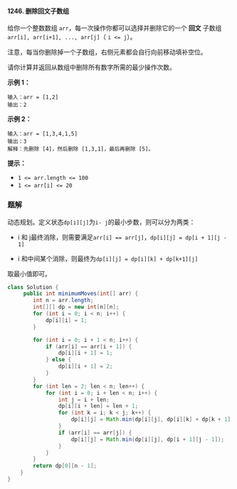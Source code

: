 #### 1246. 删除回文子数组

给你一个整数数组 `arr`，每一次操作你都可以选择并删除它的一个 **回文** 子数组 `arr[i], arr[i+1], ..., arr[j]`（ `i <= j`）。

注意，每当你删除掉一个子数组，右侧元素都会自行向前移动填补空位。

请你计算并返回从数组中删除所有数字所需的最少操作次数。

**示例 1：**

```shell
输入：arr = [1,2]
输出：2
```

**示例 2：**

```shell
输入：arr = [1,3,4,1,5]
输出：3
解释：先删除 [4]，然后删除 [1,3,1]，最后再删除 [5]。
```

**提示：**

- `1 <= arr.length <= 100`
- `1 <= arr[i] <= 20`

### 题解

动态规划。定义状态`dp[i][j]`为`i- j`的最小步数，则可以分为两类：

- i 和 j最终消除，则需要满足`arr[i] == arr[j]`，`dp[i][j] = dp[i + 1][j - 1]`

- i 和中间某个消除，则最终为`dp[i][j] = dp[i][k] + dp[k+1][j]`

取最小值即可。

```java
class Solution {
     public int minimumMoves(int[] arr) {
        int n = arr.length;
        int[][] dp = new int[n][n];
        for (int i = 0; i < n; i++) {
            dp[i][i] = 1;
        }

        for (int i = 0; i + 1 < n; i++) {
            if (arr[i] == arr[i + 1]) {
                dp[i][i + 1] = 1;
            } else {
                dp[i][i + 1] = 2;
            }
        }
        for (int len = 2; len < n; len++) {
            for (int i = 0; i + len < n; i++) {
                int j = i + len;
                dp[i][i + len] = len + 1;
                for (int k = i; k < j; k++) {
                    dp[i][j] = Math.min(dp[i][j], dp[i][k] + dp[k + 1][j]);
                }
                if (arr[i] == arr[j]) {
                    dp[i][j] = Math.min(dp[i][j], dp[i + 1][j - 1]);
                }
            }
        }
        return dp[0][n - 1];
    }
}
```

